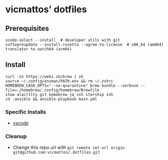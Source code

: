 # vicmattos' dotfiles

## Prerequisites
```
xcode-select --install  # developer utils with git
softwareupdate --install-rosetta --agree-to-license  # x86_64 (amd64) translator to aarch64 (arm64)
```

## Install
```
curl -sS https://webi.sh/brew | sh
source ~/.config/envman/PATH.env && rm ~/.zshrc
HOMEBREW_CASK_OPTS="--no-quarantine" brew bundle --verbose --file=./homebrew/.config/homebrew/Brewfile
stow alacritty git homebrew jq ssh starship zsh
cd .ansible && ansible-playbook main.yml
```

### Specific Installs
- [vscode](vscode/README.md)

### Cleanup
- Change this repo url with `git remote set-url origin git@github.com:vicmattos/.dotfiles.git`
